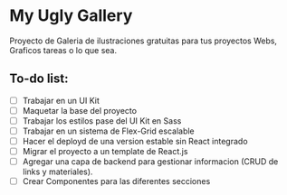 # My Ugly Gallery
Proyecto de Galeria de ilustraciones gratuitas para tus proyectos Webs, Graficos tareas o lo que sea.

## To-do list:

* [ ] Trabajar en un UI Kit
* [ ] Maquetar la base del proyecto
* [ ] Trabajar los estilos pase del UI Kit en Sass
* [ ] Trabajar en un sistema de Flex-Grid escalable
* [ ] Hacer el deployd de una version estable sin React integrado
* [ ] Migrar el proyecto a un template de React.js
* [ ] Agregar una capa de backend para gestionar informacion (CRUD de links y materiales).
* [ ] Crear Componentes para las diferentes secciones
